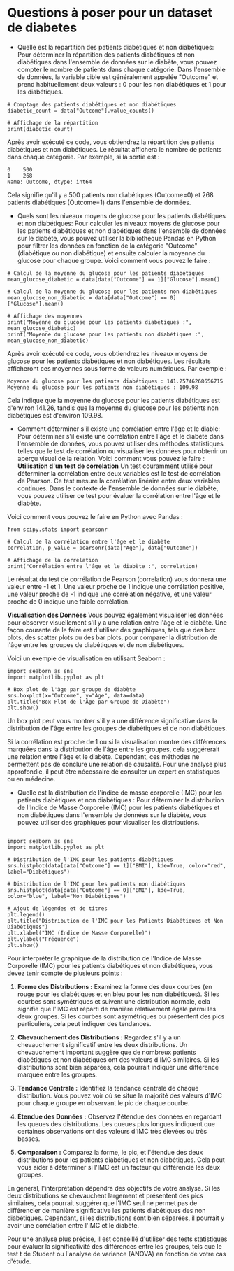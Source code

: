 # Questions à poser pour un dataset de diabetes

- Quelle est la repartition des patients diabétiques et non diabétiques: Pour déterminer la répartition des patients diabétiques et non diabétiques dans l'ensemble de données sur le diabète, vous pouvez compter le nombre de patients dans chaque catégorie. Dans l'ensemble de données, la variable cible est généralement appelée "Outcome" et prend habituellement deux valeurs : 0 pour les non diabétiques et 1 pour les diabétiques.

```
# Comptage des patients diabétiques et non diabétiques
diabetic_count = data["Outcome"].value_counts()

# Affichage de la répartition
print(diabetic_count)
```

Après avoir exécuté ce code, vous obtiendrez la répartition des patients diabétiques et non diabétiques. Le résultat affichera le nombre de patients dans chaque catégorie. Par exemple, si la sortie est :

```
0    500
1    268
Name: Outcome, dtype: int64

```

Cela signifie qu'il y a 500 patients non diabétiques (Outcome=0) et 268 patients diabétiques (Outcome=1) dans l'ensemble de données.

- Quels sont les niveaux moyens de glucose pour les patients diabétiques et non diabétiques: Pour calculer les niveaux moyens de glucose pour les patients diabétiques et non diabétiques dans l'ensemble de données sur le diabète, vous pouvez utiliser la bibliothèque Pandas en Python pour filtrer les données en fonction de la catégorie "Outcome" (diabétique ou non diabétique) et ensuite calculer la moyenne du glucose pour chaque groupe.
Voici comment vous pouvez le faire :

```
# Calcul de la moyenne du glucose pour les patients diabétiques
mean_glucose_diabetic = data[data["Outcome"] == 1]["Glucose"].mean()

# Calcul de la moyenne du glucose pour les patients non diabétiques
mean_glucose_non_diabetic = data[data["Outcome"] == 0]["Glucose"].mean()

# Affichage des moyennes
print("Moyenne du glucose pour les patients diabétiques :", mean_glucose_diabetic)
print("Moyenne du glucose pour les patients non diabétiques :", mean_glucose_non_diabetic)

```

Après avoir exécuté ce code, vous obtiendrez les niveaux moyens de glucose pour les patients diabétiques et non diabétiques. Les résultats afficheront ces moyennes sous forme de valeurs numériques. Par exemple :
```
Moyenne du glucose pour les patients diabétiques : 141.25746268656715
Moyenne du glucose pour les patients non diabétiques : 109.98

```
Cela indique que la moyenne du glucose pour les patients diabétiques est d'environ 141.26, tandis que la moyenne du glucose pour les patients non diabétiques est d'environ 109.98.

- Comment déterminer s'il existe une corrélation entre l'âge et le diable: Pour déterminer s'il existe une corrélation entre l'âge et le diabète dans l'ensemble de données, vous pouvez utiliser des méthodes statistiques telles que le test de corrélation ou visualiser les données pour obtenir un aperçu visuel de la relation. Voici comment vous pouvez le faire :
**Utilisation d'un test de correlation** Un test couramment utilisé pour déterminer la corrélation entre deux variables est le test de corrélation de Pearson. Ce test mesure la corrélation linéaire entre deux variables continues. Dans le contexte de l'ensemble de données sur le diabète, vous pouvez utiliser ce test pour évaluer la corrélation entre l'âge et le diabète.

Voici comment vous pouvez le faire en Python avec Pandas :
```
from scipy.stats import pearsonr

# Calcul de la corrélation entre l'âge et le diabète
correlation, p_value = pearsonr(data["Age"], data["Outcome"])

# Affichage de la corrélation
print("Corrélation entre l'âge et le diabète :", correlation)

```

Le résultat du test de corrélation de Pearson (correlation) vous donnera une valeur entre -1 et 1. Une valeur proche de 1 indique une corrélation positive, une valeur proche de -1 indique une corrélation négative, et une valeur proche de 0 indique une faible corrélation.

**Visualisation des Données** Vous pouvez également visualiser les données pour observer visuellement s'il y a une relation entre l'âge et le diabète. Une façon courante de le faire est d'utiliser des graphiques, tels que des box plots, des scatter plots ou des bar plots, pour comparer la distribution de l'âge entre les groupes de diabétiques et de non diabétiques.

Voici un exemple de visualisation en utilisant Seaborn :

```
import seaborn as sns
import matplotlib.pyplot as plt

# Box plot de l'âge par groupe de diabète
sns.boxplot(x="Outcome", y="Age", data=data)
plt.title("Box Plot de l'Âge par Groupe de Diabète")
plt.show()

```

Un box plot peut vous montrer s'il y a une différence significative dans la distribution de l'âge entre les groupes de diabétiques et de non diabétiques.

Si la corrélation est proche de 1 ou si la visualisation montre des différences marquées dans la distribution de l'âge entre les groupes, cela suggérerait une relation entre l'âge et le diabète. Cependant, ces méthodes ne permettent pas de conclure une relation de causalité. Pour une analyse plus approfondie, il peut être nécessaire de consulter un expert en statistiques ou en médecine.

- Quelle est la distribution de l'indice de masse corporelle (IMC) pour les patients diabètiques et non diabétiques : Pour déterminer la distribution de l'Indice de Masse Corporelle (IMC) pour les patients diabétiques et non diabétiques dans l'ensemble de données sur le diabète, vous pouvez utiliser des graphiques pour visualiser les distributions. 

```

import seaborn as sns
import matplotlib.pyplot as plt

# Distribution de l'IMC pour les patients diabétiques
sns.histplot(data[data["Outcome"] == 1]["BMI"], kde=True, color="red", label="Diabétiques")

# Distribution de l'IMC pour les patients non diabétiques
sns.histplot(data[data["Outcome"] == 0]["BMI"], kde=True, color="blue", label="Non Diabétiques")

# Ajout de légendes et de titres
plt.legend()
plt.title("Distribution de l'IMC pour les Patients Diabétiques et Non Diabétiques")
plt.xlabel("IMC (Indice de Masse Corporelle)")
plt.ylabel("Fréquence")
plt.show()

```

Pour interpréter le graphique de la distribution de l'Indice de Masse Corporelle (IMC) pour les patients diabétiques et non diabétiques, vous devez tenir compte de plusieurs points :

1. **Forme des Distributions :** Examinez la forme des deux courbes (en rouge pour les diabétiques et en bleu pour les non diabétiques). Si les courbes sont symétriques et suivent une distribution normale, cela signifie que l'IMC est réparti de manière relativement égale parmi les deux groupes. Si les courbes sont asymétriques ou présentent des pics particuliers, cela peut indiquer des tendances.

2. **Chevauchement des Distributions :** Regardez s'il y a un chevauchement significatif entre les deux distributions. Un chevauchement important suggère que de nombreux patients diabétiques et non diabétiques ont des valeurs d'IMC similaires. Si les distributions sont bien séparées, cela pourrait indiquer une différence marquée entre les groupes.

3. **Tendance Centrale :** Identifiez la tendance centrale de chaque distribution. Vous pouvez voir où se situe la majorité des valeurs d'IMC pour chaque groupe en observant le pic de chaque courbe.

4. **Étendue des Données :** Observez l'étendue des données en regardant les queues des distributions. Les queues plus longues indiquent que certaines observations ont des valeurs d'IMC très élevées ou très basses.

5. **Comparaison :** Comparez la forme, le pic, et l'étendue des deux distributions pour les patients diabétiques et non diabétiques. Cela peut vous aider à déterminer si l'IMC est un facteur qui différencie les deux groupes.

En général, l'interprétation dépendra des objectifs de votre analyse. Si les deux distributions se chevauchent largement et présentent des pics similaires, cela pourrait suggérer que l'IMC seul ne permet pas de différencier de manière significative les patients diabétiques des non diabétiques. Cependant, si les distributions sont bien séparées, il pourrait y avoir une corrélation entre l'IMC et le diabète.

Pour une analyse plus précise, il est conseillé d'utiliser des tests statistiques pour évaluer la significativité des différences entre les groupes, tels que le test t de Student ou l'analyse de variance (ANOVA) en fonction de votre cas d'étude.

